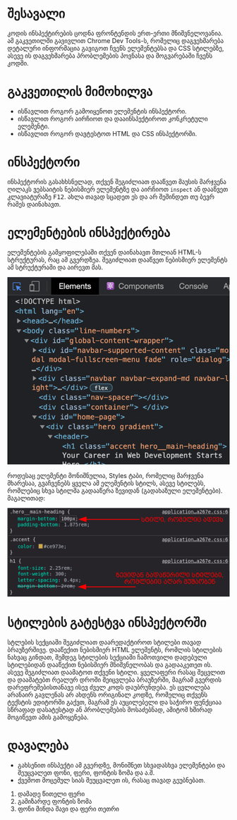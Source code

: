 # შესავალი

კოდის ინსპექტირების ცოდნა ფრონტენდის ერთ-ერთი მნიშვნელოვანია. ამ გაკვეთილში გავივლით Chrome Dev Tools-ს, რომელიც დაგვეხმარება დეტალური ინფორმაცია გავიგოთ ჩვენს ელემენტებსა და CSS სტილებზე, ასევე ის დაგვეხმარება პრობლემების პოვნასა და მოგვარებაში ჩვენს კოდში.


# გაკვეთილის მიმოხილვა

- ისწავლით როგორ გამოიყენოთ ელემენტის ინსპექტორი.
- ისწავლით როგორ აირჩიოთ და დააინსპექტიროთ კონკრეტული ელემენტი.
- ისწავლით როგორ დავტესტოთ HTML და CSS ინსპექტორში.


# ინსპექტორი

ინსპექტორის გასახხსნელად, თქვენ შეგიძლიათ დააწვეთ მაუსის მარჯვენა ღილაკს ვებსაიტის ნებისმიერ ელემენტზე და აირჩიოთ `inspect` ან დააწვეთ კლავიატურაზე <kbd>F12</kbd>. ახლა თავად სცადეთ ეს და არ შეშინდეთ თუ ბევრ რამეს დაინახავთ.


# ელემენტების ინსპექტირება

ელემენტების გამყოფილებაში თქვენ დაინახავთ მთლიან HTML-ს სტრუქტურას, რაც ამ გვერდზეა. შეგიძლიათ დააწვეთ ნებისმიერ ელემენტს ამ სტრუქტურაში და აირევთ მას. 

![inspeqti](https://raw.githubusercontent.com/XazyProject/masala/main/fundamentalebi/4_css_fundamentalebi/html_da_css_inspeqtireba-imgs/01.png?token=GHSAT0AAAAAACMIWC6C4PUYBS4523MVAYO6ZNBSS6A)

როდესაც ელემენტი მონიშნულია, Styles ტაბი, რომელიც მარჯვენა მხარესაა, გვაჩვენებს ყველა ამ ელემენტის სტილს, ასევე სტილებს, რომლებიც სხვა სტილმა გადააწერა ზევიდან (გადახაზული ელემენტები). მაგალითად:

![stilebi](https://raw.githubusercontent.com/XazyProject/masala/main/fundamentalebi/4_css_fundamentalebi/html_da_css_inspeqtireba-imgs/02.png?token=GHSAT0AAAAAACMIWC6CVCPIUYQJFHCQQIF6ZNBSTEQ)


# სტილების გატესტვა ინსპექტორში

სტლების სექციაში შეგიძლიათ დაარედაქტიროთ სტილები თავად ბრაუზერშივე. დააწექით ნებისმიერ HTML ელემენტს, რომლის სტილების ნახვაც გინდათ, შემდეგ სტილების სექციაში ჩამოთვილი დადებული სტილებიდან დააწექით ნებისმიერ მნიშვნელობას და გადააკეთეთ ის. ასევე შეგიძლიათ დაამატოთ თქვენი სტილი. ყველაფერი რასაც შეცვლით და დაამატებთ რეალურ დროში შეიცვლება ბრაუზერში, მაგრამ გვერდის დარეფრეშებისთანავე ისევ ძველ კოდს დაუბრუნდება. ეს ცვლილება არანაირ გავლენას არ ახდენს ორიგინალ კოდზე, რომელიც თქვენს ტექსტის ედიტორში გაქვთ, მაგრამ ეს აუცილებელი და საჭირო ფუნქციაა სწრაფად დასატესტად ან პრობლემების მოსაძებნად, ამიტომ ხშირად მოგიწევთ ამის გამოყენება.


# დავალება

<div className="homework">

- გახსენით ინსპექტი ამ გვერდზე, მონიშნეთ სხვადასხვა ელემენტები და შეუცვალეთ ფონი, ფერი, ფონტის ზომა და ა.შ.
- ქვემოთ მოცემულ სიას შეუცვალეთ ის, რასაც თავად გეუბნებათ.

<ol>
    <li className="pirveli">დამადე წითელი ფერი</li>
    <li className="meore">გამიზარდე ფონტის ზომა</li>
    <li className="mesame">ფონი მინდა შავი და ფერი თეთრი</li>
</ol>

</div>